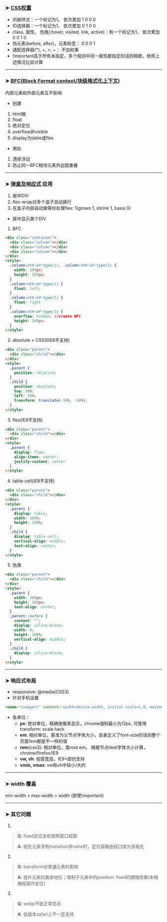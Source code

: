 ### ➤ [CSS权重](https://juejin.cn/post/6844904014962753544)
- 内联样式：一个标记为1， 依次累加 1 0 0 0
- ID选择器：一个标记为1， 依次累加 0 1 0 0
- class, 属性， 伪类(:hover, visited, link, active)：有一个标记为1， 依次累加 0 0 1 0
- 伪元素(before, after)，元素标签： 0 0 0 1
- 通配选择器(*), +, >, ~： 不加权重
- !important高于所有未指定，多个规则中同一属性都指定的话则相抵，依照上述情况比较计算 

---
### ➤ [BFC(Block Format context/块级格式化上下文)](https://www.cnblogs.com/chen-cong/p/7862832.html)
内部元素和外部元素互不影响
- 创建
1. html根
2. float
3. 绝对定位
4. overflow非visible
5. display为table或flex
- 用处
1. 清除浮动
2. 防止同一BFC相领元素外边距重叠

---
### ➤ [弹盒及响应式](https://www.jianshu.com/p/c6cae35e2b93) 应用
1. 居中DIV
2. flex-wrap对多个盒子自动换行
3. 在盒子内部自动做等份处理flex: 1(grown 1, shrink 1, basis 0)

- 居中显示某个DIV
1. BFC
```html
<div class="container">
  <div class="column"></div>
  <div class="column"></div>
  <div class="column"></div>
</div>
<style>
  .column:nth-of-type(1), .column:nth-of-type(2) {
    width: 100px;
    height: 300px;
  }
  .column:nth-of-type(1) {
    float: left;
  }
  .column:nth-of-type(2) {
    float: right
  }
  .column:nth-of-type(3) {
    overflow: hidden; //create BFC
    height: 300px;
  }
</style>
```
2. absolute + CSS3(IE8不支持)
```html
<div class="parent">
  <div class="child"></div>
</div>
<style>
  .parent {
    position: relative;
  }
  .child {
    position: absolute;
    top: 50%;
    left: 50%;
    transform: translate(-50%, -50%);
  }
</style>
```
3. flex(IE9不支持)
```html
<div class="parent">
  <div class="child"></div>
</div>
<style>
  .parent {
    display: flex;
    align-items: center;
    justify-content: center
  }
</style>
```
4. table-cell(IE8不支持)
```html
<div class="parent">
  <div class="child"></div>
</div>
<style>
  .parent {
    display: table;
    width: 100%;
    height: 100%;
  }
  .child {
    display: table-cell;
    vertical-align: middle;
    text-align: center;
  }
</style>
```
5. 伪类
```html
<div class="parent">
  <div class="child"></div>
</div>
<style>
  .parent {
    width: 300px;
    height: 300px;
    text-align: center;
  }
  .parent::before {
    content: "";
    display: inline-block;
    width: 0;
    height: 100%;
    vertical-align: middle;
  }
  .child {
    display: inline-block;
  }
</style>
```

---
### ➤ 响应式布局
- responsive: @media(CSS3)
- 针对手机设置
```html
<name="viewport" content="width=device-width, initial-scale=1.0, maximum-scale=1.0, user-scalable=no"></name>
```
- 各单位：
  + **px**: 绝对单位，精确按像素显示，chrome强制最小为12px, 可使用transform: scale hack   
  + **em**: 相对单位，基准为父节点字体大小，自身定义了font-size的话则整个页面1em都是不一样的值   
  + **rem**(css3): 相对单位，类root em， 根椐节点html字体大小计算，chrome/firefox/IE9   
  + **vw, vh**: 视窗宽高，IE9+部份支持   
  + **vmin, vmax**: vw和vh中较小/大的 
    
---
### ➤ width 覆盖
min-width > max-width > width (即使!important)

---

### ➤ 其它问题
1.
>**Q**: fixed定位没有按照窗口视图
> 
>**A**: 视先元素含有transition非none时，定位容器由视口改为该祖先
2. 
>**Q**: transform对普通元素的影响
> 
>**A**: 提升元素的垂直地位；限制子元素中的position: fixed的跟随效果(未根椐视窗作定位)
3.
>**Q**: webp不能正常显示
>
>**A**: 低版本safari上不一定支持

   